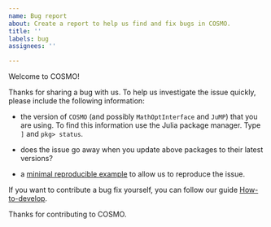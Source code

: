 ```yaml
---
name: Bug report
about: Create a report to help us find and fix bugs in COSMO.
title: ''
labels: bug
assignees: ''

---
```


Welcome to COSMO!

Thanks for sharing a bug with us. To help us investigate the issue quickly, please include the following information:

- the version of `COSMO` (and possibly `MathOptInterface` and `JuMP`) that you are using. To find this information use the Julia package manager. Type `]` and `pkg> status`.

- does the issue go away when you update above packages to their latest versions?

- a [minimal reproducible example](https://en.wikipedia.org/wiki/Minimal_working_example) to allow us to reproduce the issue.

If you want to contribute a bug fix yourself, you can follow our guide [How-to-develop](https://oxfordcontrol.github.io/COSMO.jl/dev/contributing/#How-to-develop).

Thanks for contributing to COSMO.
